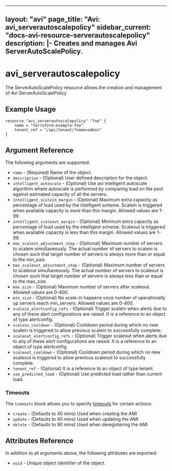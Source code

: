 <!--
    Copyright 2021 VMware, Inc.
    SPDX-License-Identifier: Mozilla Public License 2.0
-->
---
layout: "avi"
page_title: "Avi: avi_serverautoscalepolicy"
sidebar_current: "docs-avi-resource-serverautoscalepolicy"
description: |-
  Creates and manages Avi ServerAutoScalePolicy.
---

# avi_serverautoscalepolicy

The ServerAutoScalePolicy resource allows the creation and management of Avi ServerAutoScalePolicy

## Example Usage

```hcl
resource "avi_serverautoscalepolicy" "foo" {
    name = "terraform-example-foo"
    tenant_ref = "/api/tenant/?name=admin"
}
```

## Argument Reference

The following arguments are supported:

* `name` - (Required) Name of the object.
* `description` - (Optional) User defined description for the object.
* `intelligent_autoscale` - (Optional) Use avi intelligent autoscale algorithm where autoscale is performed by comparing load on the pool against estimated capacity of all the servers.
* `intelligent_scalein_margin` - (Optional) Maximum extra capacity as percentage of load used by the intelligent scheme. Scalein is triggered when available capacity is more than this margin. Allowed values are 1-99.
* `intelligent_scaleout_margin` - (Optional) Minimum extra capacity as percentage of load used by the intelligent scheme. Scaleout is triggered when available capacity is less than this margin. Allowed values are 1-99.
* `max_scalein_adjustment_step` - (Optional) Maximum number of servers to scalein simultaneously. The actual number of servers to scalein is chosen such that target number of servers is always more than or equal to the min_size.
* `max_scaleout_adjustment_step` - (Optional) Maximum number of servers to scaleout simultaneously. The actual number of servers to scaleout is chosen such that target number of servers is always less than or equal to the max_size.
* `max_size` - (Optional) Maximum number of servers after scaleout. Allowed values are 0-400.
* `min_size` - (Optional) No scale-in happens once number of operationally up servers reach min_servers. Allowed values are 0-400.
* `scalein_alertconfig_refs` - (Optional) Trigger scalein when alerts due to any of these alert configurations are raised. It is a reference to an object of type alertconfig.
* `scalein_cooldown` - (Optional) Cooldown period during which no new scalein is triggered to allow previous scalein to successfully complete.
* `scaleout_alertconfig_refs` - (Optional) Trigger scaleout when alerts due to any of these alert configurations are raised. It is a reference to an object of type alertconfig.
* `scaleout_cooldown` - (Optional) Cooldown period during which no new scaleout is triggered to allow previous scaleout to successfully complete.
* `tenant_ref` - (Optional) It is a reference to an object of type tenant.
* `use_predicted_load` - (Optional) Use predicted load rather than current load.


### Timeouts

The `timeouts` block allows you to specify [timeouts](https://www.terraform.io/docs/configuration/resources.html#timeouts) for certain actions:

* `create` - (Defaults to 40 mins) Used when creating the AMI
* `update` - (Defaults to 40 mins) Used when updating the AMI
* `delete` - (Defaults to 90 mins) Used when deregistering the AMI

## Attributes Reference

In addition to all arguments above, the following attributes are exported:

* `uuid` -  Unique object identifier of the object.

